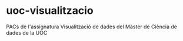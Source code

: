 # uoc-visualitzacio
PACs de l'assignatura Visualització de dades del Màster de Ciència de dades de la UOC
